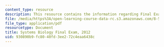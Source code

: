```yaml
---
content_type: resource
description: This resource contains the information regarding Final Exam, 2012 .
file: /media/https%3A/open-learning-course-data-rc.s3.amazonaws.com/8-591j-systems-biology-fall-2014/930890b9fc8040fd3ee272c4eaa6438c_MIT8_591JF14_FinalExam_2012.pdf
file_type: application/pdf
resourcetype: Document
title: Systems Biology Final Exam, 2012
uid: 930890b9-fc80-40fd-3ee2-72c4eaa6438c
---
```

